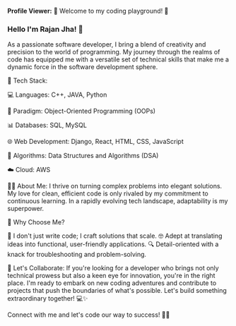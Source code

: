 **Profile Viewer:**
🚀 Welcome to my coding playground! 🌟


### Hello I'm Rajan Jha! 👋


As a passionate software developer, I bring a blend of creativity and precision to the world of programming. My journey through the realms of code has equipped me with a versatile set of technical skills that make me a dynamic force in the software development sphere.

🔧 Tech Stack:

💻 Languages: C++, JAVA, Python

🎯 Paradigm: Object-Oriented Programming (OOPs)

📊 Databases: SQL, MySQL

🌐 Web Development: Django, React, HTML, CSS, JavaScript

🧠 Algorithms: Data Structures and Algorithms (DSA)

☁️ Cloud: AWS

👨‍💻 About Me:
I thrive on turning complex problems into elegant solutions. My love for clean, efficient code is only rivaled by my commitment to continuous learning. In a rapidly evolving tech landscape, adaptability is my superpower.

🌈 Why Choose Me?

🚀 I don't just write code; I craft solutions that scale.
🤓 Adept at translating ideas into functional, user-friendly applications.
🔍 Detail-oriented with a knack for troubleshooting and problem-solving.

🚀 Let's Collaborate:
If you're looking for a developer who brings not only technical prowess but also a keen eye for innovation, you're in the right place. I'm ready to embark on new coding adventures and contribute to projects that push the boundaries of what's possible. Let's build something extraordinary together! 💻✨

Connect with me and let's code our way to success! 🚀🌟







